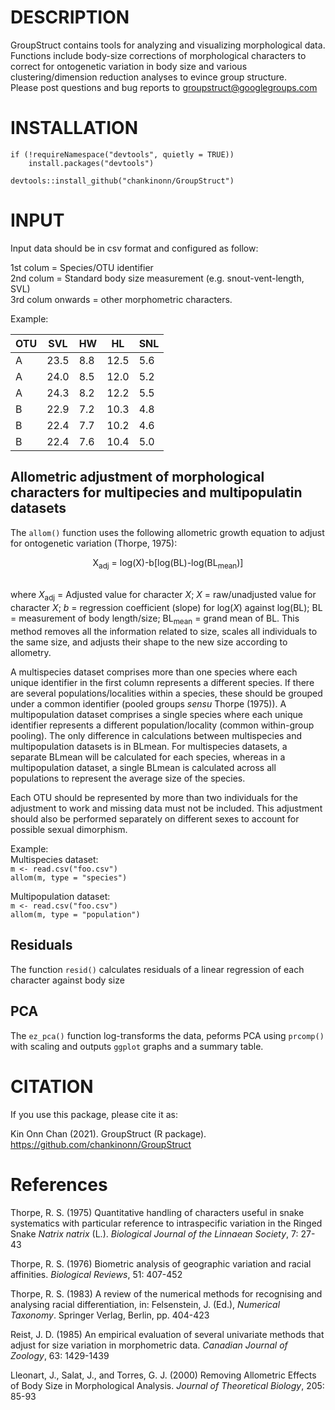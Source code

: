# DESCRIPTION
GroupStruct contains tools for analyzing and visualizing morphological data. Functions include body-size corrections of morphological characters to correct for ontogenetic variation in body size and various clustering/dimension reduction analyses to evince group structure.  
Please post questions and bug reports to groupstruct@googlegroups.com

# INSTALLATION
```
if (!requireNamespace("devtools", quietly = TRUE))
    install.packages("devtools")

devtools::install_github("chankinonn/GroupStruct")
```

# INPUT
Input data should be in csv format and configured as follow:

1st colum = Species/OTU identifier\
2nd colum = Standard body size measurement (e.g. snout-vent-length, SVL)\
3rd colum onwards = other morphometric characters.

Example:

OTU | SVL | HW | HL | SNL 
--- | --- | --- | --- | ---
A | 23.5 | 8.8 | 12.5 | 5.6
A | 24.0 | 8.5 | 12.0 | 5.2
A | 24.3 | 8.2 | 12.2 | 5.5
B | 22.9 | 7.2 | 10.3 | 4.8
B | 22.4 | 7.7 | 10.2 | 4.6
B | 22.4 | 7.6 | 10.4 | 5.0

## Allometric adjustment of morphological characters for multipecies and multipopulatin datasets
The `allom()` function uses the following allometric growth equation to adjust for ontogenetic variation (Thorpe, 1975):

<div align="center">X<sub>adj</sub> = log(X)-b[log(BL)-log(BL<sub>mean</sub>)]</div> 

\
where *X*<sub>adj</sub> = Adjusted value for character *X*; *X* = raw/unadjusted value for character *X*; *b* = regression coefficient (slope) for log(*X*) against log(BL); BL = measurement of body length/size; BL<sub>mean</sub> = grand mean of BL. This method removes all the information related to size, scales all individuals to the same size, and adjusts their shape to the new size according to allometry. 

A multispecies dataset comprises more than one species where each unique identifier in the first column represents a different species. If there are several populations/localities within a species, these should be grouped under a common identifier (pooled groups *sensu* Thorpe (1975)). A multipopulation dataset comprises a single species where each unique identifier represents a different population/locality (common within-group pooling). The only difference in calculations between multispecies and multipopulation datasets is in BLmean. For multispecies datasets, a separate BLmean will be calculated for each species, whereas in a multipopulation dataset, a single BLmean is calculated across all populations to represent the average size of the species.

Each OTU should be represented by more than two individuals for the adjustment to work and missing data must not be included. This adjustment should also be performed separately on different sexes to account for possible sexual dimorphism. 

Example:\
Multispecies dataset:\
`m <- read.csv("foo.csv")`\
`allom(m, type = "species")`

Multipopulation dataset:\
`m <- read.csv("foo.csv")`\
`allom(m, type = "population")`

## Residuals
The function `resid()` calculates residuals of a linear regression of each character against body size

## PCA
The `ez_pca()` function log-transforms the data, peforms PCA using `prcomp()` with scaling and outputs `ggplot` graphs and a summary table. 

# CITATION
If you use this package, please cite it as:

Kin Onn Chan (2021). GroupStruct (R package). https://github.com/chankinonn/GroupStruct

# References
Thorpe, R. S. (1975) Quantitative handling of characters useful in snake systematics with particular reference to intraspecific variation in the Ringed Snake *Natrix natrix* (L.). *Biological Journal of the Linnaean Society*, 7: 27-43

Thorpe, R. S. (1976) Biometric analysis of geographic variation and racial affinities. *Biological Reviews*, 51: 407-452

Thorpe, R. S. (1983) A review of the numerical methods for recognising and analysing racial differentiation, in: Felsenstein, J. (Ed.), *Numerical Taxonomy*. Springer Verlag, Berlin, pp. 404-423

Reist, J. D. (1985) An empirical evaluation of several univariate methods that adjust for size variation in morphometric data. *Canadian Journal of Zoology*, 63: 1429-1439

Lleonart, J., Salat, J., and Torres, G. J. (2000) Removing Allometric Effects of Body Size in Morphological Analysis. *Journal of Theoretical Biology*, 205: 85-93

